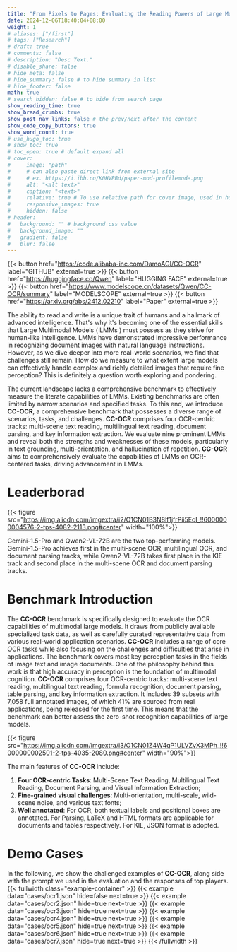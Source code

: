 ```yaml
---
title: "From Pixels to Pages: Evaluating the Reading Powers of Large Models！"
date: 2024-12-06T18:40:04+08:00
weight: 1
# aliases: ["/first"]
# tags: ["Research"]
# draft: true
# comments: false
# description: "Desc Text."
# disable_share: false
# hide_meta: false
# hide_summary: false # to hide summary in list
# hide_footer: false
math: true
# search_hidden: false # to hide from search page
show_reading_time: true
show_bread_crumbs: true
show_post_nav_links: false # the prev/next after the content
show_code_copy_buttons: true
show_word_count: true
# use_hugo_toc: true
# show_toc: true
# toc_open: true # default expand all
# cover:
#     image: "path"
#     # can also paste direct link from external site
#     # ex. https://i.ibb.co/K0HVPBd/paper-mod-profilemode.png
#     alt: "<alt text>"
#     caption: "<text>"
#     relative: true # To use relative path for cover image, used in hugo Page-bundles
#     responsive_images: true
#     hidden: false
# header:
#   background: "" # background css value
#   background_image: ""
#   gradient: false
#   blur: false
---
```



{{< button href="https://code.alibaba-inc.com/DamoAGI/CC-OCR" label="GITHUB" external=true >}}
{{< button href="https://huggingface.co/Qwen" label="HUGGING FACE" external=true >}}
{{< button href="https://www.modelscope.cn/datasets/Qwen/CC-OCR/summary" label="MODELSCOPE" external=true >}}
{{< button href="https://arxiv.org/abs/2412.02210" label="Paper" external=true >}}

The ability to read and write is a unique trait of humans and a hallmark of advanced intelligence. That's why it's becoming one of the essential skills that Large Multimodal Models ( LMMs ) must possess as they strive for human-like intelligence. LMMs have demonstrated impressive performance
in recognizing document images with natural language instructions. However, as we dive deeper into more real-world scenarios, we find that challenges still remain. How do we measure to what extent large models can effectively handle complex and richly detailed images that require fine perception? This is definitely a question worth exploring and pondering.

The current landscape lacks a comprehensive benchmark to effectively measure the literate capabilities of LMMs. Existing benchmarks are often limited by narrow scenarios and specified tasks. To this end, we introduce **CC-OCR**, a comprehensive benchmark that possesses a diverse range of scenarios, tasks, and challenges. **CC-OCR** comprises four OCR-centric tracks: multi-scene text reading, multilingual text reading, document parsing, and key information extraction. We evaluate nine prominent LMMs and reveal both the strengths and weaknesses of these models, particularly in text grounding, multi-orientation, and hallucination of repetition. **CC-OCR** aims to comprehensively evaluate the capabilities of LMMs on OCR-centered tasks, driving advancement in LMMs. 



# Leaderborad
{{< figure src="https://img.alicdn.com/imgextra/i2/O1CN01B3N8lf1jfrPii5EoI_!!6000000004576-2-tps-4082-2113.png#center" width="100%">}}

Gemini-1.5-Pro and Qwen2-VL-72B are the two top-performing models. Gemini-1.5-Pro achieves first in the multi-scene OCR, multilingual OCR, and document parsing tracks, while Qwen2-VL-72B takes first place in the KIE track and second place in the multi-scene OCR and document parsing tracks.



# Benchmark Introduction

The **CC-OCR** benchmark is specifically designed to evaluate the OCR capabilities of multimodal large models. It draws from publicly available specialized task data, as well as carefully curated representative data from various real-world application scenarios. **CC-OCR** includes a range of core OCR tasks while also focusing on the challenges and difficulties that arise in applications. The benchmark covers most key perception tasks in the fields of image text and image documents. One of the philosophy behind this work is that high accuracy in perception is the foundation of multimodal cognition. **CC-OCR** comprises four OCR-centric tracks: multi-scene text reading, multilingual text reading, formula recognition, document parsing, table parsing, and key information extraction. It includes 39 subsets with 7,058 full annotated images, of which 41% are sourced from real applications, being released for the first time. This means that the benchmark can better assess the zero-shot recognition capabilities of large models.

{{< figure src="https://img.alicdn.com/imgextra/i3/O1CN01Z4W4qP1ULVZvX3MPh_!!6000000002501-2-tps-4035-2080.png#center" width="90%">}}

The main features of **CC-OCR** include:

1. **Four OCR-centric Tasks**: Multi-Scene Text Reading, Multilingual Text Reading, Document Parsing, and Visual Information Extraction;
2. **Fine-grained visual challenges**: Multi-orientation, multi-scale, wild-scene noise, and various text fonts;
3. **Well annotated**: For OCR, both textual labels and positional boxes are annotated. For Parsing, LaTeX and HTML formats are applicable for documents and tables respectively. For KIE, JSON format is adopted.



# Demo Cases

In the following, we show the challenged examples of **CC-OCR**, along side with the prompt we used in the evaluation and the responses of top players.
{{< fullwidth class="example-container" >}}
{{< example data="cases/ocr1.json" hide=false next=true >}}
{{< example data="cases/ocr2.json" hide=true next=true >}}
{{< example data="cases/ocr3.json" hide=true next=true >}}
{{< example data="cases/ocr4.json" hide=true next=true >}}
{{< example data="cases/ocr5.json" hide=true next=true >}}
{{< example data="cases/ocr6.json" hide=true next=true >}}
{{< example data="cases/ocr7.json" hide=true next=true >}}
{{< /fullwidth >}}

